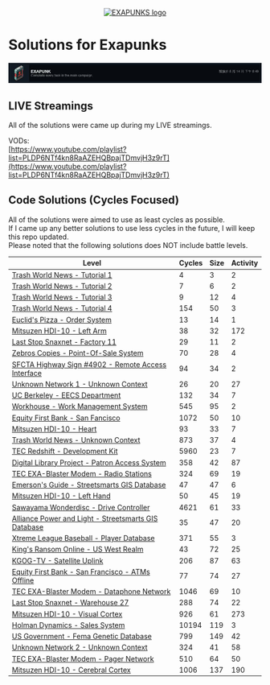 <p align="center"><a href="https://store.steampowered.com/app/716490/EXAPUNKS/" target="_blank" rel="noopener noreferrer"><img src="https://steamcdn-a.akamaihd.net/steam/apps/716490/header.jpg" alt="EXAPUNKS logo"></a></p>

# Solutions for Exapunks
<p><a href="https://steamcommunity.com/id/stinkgingbanana/stats/716490/achievements/" target="_blank" rel="noopener noreferrer"><img src="doc/achivement-completed.jpg" alt="Achivement Completed"></a></p>

## LIVE Streamings
All of the solutions were came up during my LIVE streamings.  

VODs:  
[https://www.youtube.com/playlist?list=PLDP6NTf4kn8RaAZEHQBpajTDmvjH3z9rT](https://www.youtube.com/playlist?list=PLDP6NTf4kn8RaAZEHQBpajTDmvjH3z9rT)

## Code Solutions (Cycles Focused)
All of the solutions were aimed to use as least cycles as possible.  
If I came up any better solutions to use less cycles in the future, I will keep this repo updated.  
Please noted that the following solutions does NOT include battle levels.
  
| Level                                                                                                                   | Cycles | Size | Activity|
|-------------------------------------------------------------------------------------------------------------------------|--------|------|---------|
| [Trash World News - Tutorial 1](solutions/01-trash-world-news-tutorial-1)                                               | 4      | 3    | 2       |
| [Trash World News - Tutorial 2](solutions/02-trash-world-news-tutorial-2)                                               | 7      | 6    | 2       |
| [Trash World News - Tutorial 3](solutions/03-trash-world-news-tutorial-3)                                               | 9      | 12   | 4       |
| [Trash World News - Tutorial 4](solutions/04-trash-world-news-tutorial-4)                                               | 154    | 50   | 3       |
| [Euclid's Pizza - Order System](solutions/05-euclids-pizza-order-system)                                                | 13     | 14   | 1       |
| [Mitsuzen HDI-10 - Left Arm](solutions/06-mitsuzen-hdi-10-left-arm)                                                     | 38     | 32   | 172     |
| [Last Stop Snaxnet - Factory 11](solutions/07-last-stop-snaxnet-factory-11)                                             | 29     | 11   | 2       |
| [Zebros Copies - Point-Of-Sale System](solutions/08-zebros-copies-point-of-sale-system)                                 | 70     | 28   | 4       |
| [SFCTA Highway Sign #4902 - Remote Access Interface](solutions/09-sfcta-highway-sign-4902-remote-access-interface)      | 94     | 34   | 2       |
| [Unknown Network 1 - Unknown Context](solutions/10-unknown-network-1-unknown-context)                                   | 26     | 20   | 27      |
| [UC Berkeley - EECS Department](solutions/11-uc-berkeley-eecs-department)                                               | 132    | 34   | 7       |
| [Workhouse - Work Management System](solutions/12-workhouse-work-management-system)                                     | 545    | 95   | 2       |
| [Equity First Bank - San Fancisco](solutions/13-equity-first-bank-san-francisco)                                        | 1072   | 50   | 10      |
| [Mitsuzen HDI-10 - Heart](solutions/14-mitsuzen-hdi-10-heart)                                                           | 93     | 33   | 7       |
| [Trash World News - Unknown Context](solutions/15-trash-world-news-unknown-context)                                     | 873    | 37   | 4       |
| [TEC Redshift - Development Kit](solutions/16-tec-redshift-development-kit)                                             | 5960   | 23   | 7       |
| [Digital Library Project - Patron Access System](solutions/17-digital-library-project-patron-access-system)             | 358    | 42   | 87      |
| [TEC EXA-Blaster Modem - Radio Stations](solutions/18-tec-exa-blaster-modem-radio-stations)                             | 324    | 69   | 19      |
| [Emerson's Guide - Streetsmarts GIS Database](solutions/19-emersonsguide-streetsmarts-gis-database)                     | 47     | 47   | 6       |
| [Mitsuzen HDI-10 - Left Hand](solutions/20-mitsuzen-hdi-10-left-hand)                                                   | 50     | 45   | 19      |
| [Sawayama Wonderdisc - Drive Controller](solutions/21-sawayama-wonderdisc-drive-controller)                             | 4621   | 61   | 33      |
| [Alliance Power and Light - Streetsmarts GIS Database](solutions/22-alliance-power-and-light-streetsmarts-gis-database) | 35     | 47   | 20      |
| [Xtreme League Baseball - Player Database](solutions/23-xtreme-league-baseball-player-database)                         | 371    | 55   | 3       |
| [King's Ransom Online - US West Realm](solutions/24-kings-ransom-online-us-west-realm)                                  | 43     | 72   | 25      |
| [KGOG-TV - Satellite Uplink](solutions/25-kgog-tv-satellite-uplink)                                                     | 206    | 87   | 63      |
| [Equity First Bank - San Francisco - ATMs Offline](solutions/26-equity-first-bank-san-francisco-atms-offline)           | 77     | 74   | 27      |
| [TEC EXA-Blaster Modem - Dataphone Network](solutions/27-tec-exa-blaster-modem-dataphone-network)                       | 1046   | 69   | 10      |
| [Last Stop Snaxnet - Warehouse 27](solutions/28-last-stop-snaxnet-warehouse-27)                                         | 288    | 74   | 22      |
| [Mitsuzen HDI-10 - Visual Cortex](solutions/29-mitsuzen-hdi-10-visual-cortex)                                           | 926    | 61   | 273     |
| [Holman Dynamics - Sales System](solutions/30-holman-dynamics-sales-system)                                             | 10194  | 119  | 3       |
| [US Government - Fema Genetic Database](solutions/31-us-government-fema-genetic-database)                               | 799    | 149  | 42      |
| [Unknown Network 2 - Unknown Context](solutions/32-unknown-network-2-unknown-context)                                   | 324    | 41   | 58      |
| [TEC EXA-Blaster Modem - Pager Network](solutions/33-tec-exa-blaster-modem-pager-network)                               | 510    | 64   | 50      |
| [Mitsuzen HDI-10 - Cerebral Cortex](solutions/34-mitsuzen-hdi-10-cerebral-cortex)                                       | 1006   | 137  | 190     |

